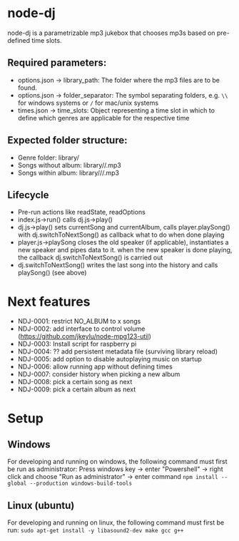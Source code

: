 # node-dj
node-dj is a parametrizable mp3 jukebox that chooses mp3s based on pre-defined time slots.
## Required parameters:
* options.json -> library_path: The folder where the mp3 files are to be found.
* options.json -> folder_separator: The symbol separating folders, e.g. `\\` for windows systems or `/` for mac/unix systems
* times.json -> time_slots: Object representing a time slot in which to define which genres are applicable for the respective time

## Expected folder structure:
* Genre folder: library/<genre>
* Songs without album: library/<genre>/<filename>.mp3
* Songs within album: library/<genre>/<albumname>/<filename>.mp3

## Lifecycle
* Pre-run actions like readState, readOptions
* index.js->run() calls dj.js->play()
* dj.js->play() sets currentSong and currentAlbum, calls player.playSong() with dj.switchToNextSong() as callback what to do when done playing
* player.js->playSong closes the old speaker (if applicable), instantiates a new speaker and pipes data to it. when the new speaker is done playing, the callback dj.switchToNextSong() is carried out
* dj.switchToNextSong() writes the last song into the history and calls playSong() (see above)

# Next features
* NDJ-0001: restrict NO_ALBUM to x songs
* NDJ-0002: add interface to control volume (https://github.com/jkeylu/node-mpg123-util)
* NDJ-0003: Install script for raspberry pi
* NDJ-0004: ?? add persistent metadata file (surviving library reload)
* NDJ-0005: add option to disable autoplaying music on startup
* NDJ-0006: allow running app without defining times
* NDJ-0007: consider history when picking a new album
* NDJ-0008: pick a certain song as next
* NDJ-0009: pick a certain album as next

# Setup
## Windows
For developing and running on windows, the following command must first be run as administrator:
Press windows key -> enter "Powershell" -> right click and choose "Run as administrator" -> enter command
`npm install --global --production windows-build-tools`

## Linux (ubuntu)
For developing and running on linux, the following command must first be run:
`sudo apt-get install -y libasound2-dev make gcc g++`